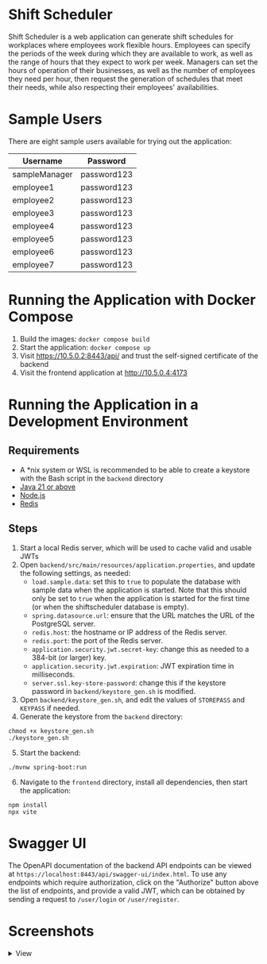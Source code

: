 # Shift Scheduler

Shift Scheduler is a web application can generate shift schedules for workplaces where employees work flexible hours.
Employees can specify the periods of the week during which they are available to work, as well as the range of hours that they expect to work per week.
Managers can set the hours of operation of their businesses, as well as the number of employees they need per hour, then request the generation of schedules 
that meet their needs, while also respecting their employees' availabilities.

# Sample Users

There are eight sample users available for trying out the application:

| Username      | Password    |
| ------------- | ----------- |
| sampleManager | password123 |
| employee1     | password123 |
| employee2     | password123 |
| employee3     | password123 |
| employee4     | password123 |
| employee5     | password123 |
| employee6     | password123 |
| employee7     | password123 |

# Running the Application with Docker Compose

1. Build the images: `docker compose build`
2. Start the application: `docker compose up`
3. Visit https://10.5.0.2:8443/api/ and trust the self-signed certificate of the backend
4. Visit the frontend application at http://10.5.0.4:4173

# Running the Application in a Development Environment

## Requirements

- A *nix system or WSL is recommended to be able to create a keystore with the Bash script in the `backend` directory
- [Java 21 or above](https://www.oracle.com/ca-en/java/technologies/downloads/)
- [Node.js](https://nodejs.org/en)
- [Redis](https://redis.io/downloads/)

## Steps

1. Start a local Redis server, which will be used to cache valid and usable JWTs
2. Open `backend/src/main/resources/application.properties`, and update the following settings, as needed:
    - `load.sample.data`: set this to `true` to populate the database with sample data when the application is started. Note that this should only be set to `true` when the application is started for the first time (or when the shiftscheduler database is empty).
    - `spring.datasource.url`: ensure that the URL matches the URL of the PostgreSQL server.
    - `redis.host`: the hostname or IP address of the Redis server.
    - `redis.port`: the port of the Redis server.
    - `application.security.jwt.secret-key`: change this as needed to a 384-bit (or larger) key.
    - `application.security.jwt.expiration`: JWT expiration time in milliseconds.
    - `server.ssl.key-store-password`: change this if the keystore password in `backend/keystore_gen.sh` is modified.
3. Open `backend/keystore_gen.sh`, and edit the values of `STOREPASS` and `KEYPASS` if needed.
4. Generate the keystore from the `backend` directory:
```
chmod +x keystore_gen.sh
./keystore_gen.sh
```
5. Start the backend:
```
./mvnw spring-boot:run
```
6. Navigate to the `frontend` directory, install all dependencies, then start the application:
```
npm install
npx vite
```

# Swagger UI

The OpenAPI documentation of the backend API endpoints can be viewed at `https://localhost:8443/api/swagger-ui/index.html`. To use any endpoints which require authorization, click on the "Authorize" button above the list of endpoints, and provide a valid JWT, which can be obtained by sending a request to `/user/login` or `/user/register`.

# Screenshots

<details>
<summary>View</summary>

| ![shift_scheduler_home](https://github.com/user-attachments/assets/b2703575-851d-4f2b-bcf2-e8d4a0bf1cd8) |
|:--:| 
| *Home page* |

| ![shift_scheduler_login](https://github.com/user-attachments/assets/5eee573c-d3e0-4012-8870-d0a31cc723ad) |
|:--:| 
| *Login* |

| ![shift_scheduler_manager_home](https://github.com/user-attachments/assets/54a6f6bd-4ff5-4662-8c6a-b5b3657762d7) |
|:--:| 
| *Manager dashboard* |

| ![shift_scheduler_hours_of_operation](https://github.com/user-attachments/assets/238378c4-1055-4ce7-a141-72f037d7e776) |
|:--:| 
| *Company hours of operation settings* |

| ![shift_scheduler_schedule_generation](https://github.com/user-attachments/assets/04429246-9626-4116-9a02-9f7c736fde53) |
|:--:| 
| *Schedule generation* |

| ![shift_scheduler_schedule_selection](https://github.com/user-attachments/assets/dd79fbcf-178e-4bfa-b80e-071782dcbc55) |
|:--:| 
| *Generated schedule selection* |

| ![shift_scheduler_manager_schedule_browser](https://github.com/user-attachments/assets/b1bbf403-1320-4c0e-a732-0f156adbd267) |
|:--:| 
| *Schedule browser (manager)* |

| ![shift_scheduler_employee_home](https://github.com/user-attachments/assets/15e0499c-da88-48ee-bd20-e12088a9f6e9) |
|:--:| 
| *Employee dashboard* |

| ![shift_scheduler_employee_settings](https://github.com/user-attachments/assets/7f81d8b6-dffc-4689-9917-0a6437777a4a) |
|:--:| 
| *Employee settings* |

| ![shift_scheduler_employee_schedule_browser](https://github.com/user-attachments/assets/396e6dfe-b2be-4e2a-8061-f30a39e84aa0) |
|:--:| 
| *Schedule browser (employee)* |

| ![shift_scheduler_manager_registration](https://github.com/user-attachments/assets/74f537b4-ef99-4e39-8a2c-9a3da8110335) |
|:--:| 
| *Company registration* |

| ![shift_scheduler_employee_registration](https://github.com/user-attachments/assets/e363c6ef-463c-4123-b727-c6f521c8238b) |
|:--:| 
| *Employee registration* |

</details>
